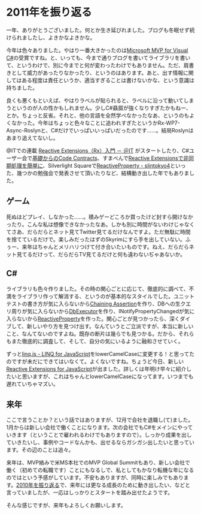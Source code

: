 # 2011年を振り返る

一年、ありがとうございました。何とか生き延びれました。ブログも冬眠せず続けられましたし、よきかなよきかな。

今年は色々ありました。やはり一番大きかったのは[Microsoft MVP for Visual C#](http://neue.cc/2011/04/02_313.html)の受賞ですね。と、いっても、今まで通りブログを書いてライブラリを書いて、というわけで、別に今までと何が変わったわけでもありません。ただ、肩書きとして威力があったりなかったり、というのはあります。あと、出す情報に関してはある程度は責任というか、適当すぎることは書けないかな、という意識は持ちました。

良くも悪くもといえば、やはりラベルが貼られると、ラベルに沿って動いてしまうというのが人の性かもしれません。少しC#贔屓が強くなりすぎたかもねー、とか。ちょっと反省。それと、他の言語を全然学べなかったなあ、というのもよくなかった。今年はちょっと色々なことに追われすぎたというかRx-WP7-Async-Roslynと、C#だけでいっぱいいっぱいだったのです……。結局Roslynはあまり追えてないし。

@ITでの連載 [Reactive Extensions（Rx）入門 － ＠IT](http://www.atmarkit.co.jp/fdotnet/introrx/index/index.html) がスタートしたり、C#ユーザー会で[基礎からのCode Contracts](http://www.slideshare.net/neuecc/code-contracts-8069150)、すまべんで[Reactive Extensionsで非同期処理を簡単に](http://www.slideshare.net/neuecc/reactive-extensions-8049041)、Silverlight Squareで[ReactiveProperty - slintokyo4](http://www.slideshare.net/neuecc/reactiveproperty-slintokyo4)といった、幾つかの勉強会で発表させて頂いたりなど、結構動き出した年でもありました。

ゲーム
---
死ぬほどプレイ、しなかった……。積みゲーどころか買ったけど封すら開けなかったり。こんな私は想像できなかったなあ。しかも別に時間がないわけじゃなくてさあ、だらだらとネット見てTwitter見てるだけなんですよ。ただ無駄に時間を捨てているだけで。楽しみだったはずのSkyrimにすら手を出していない。ふぅー、来年はちゃんとメリハリつけて付き合いたいものです。ねえ、だらだらネット見てるだけって、だらだらTV見てるだけと何も違わないぢゃあないか。

C#
---
ライブラリも色々作りました。その時の関心ごとに応じて、徹底的に調べて、不満をライブラリ作って解消する、というのが基本的なスタイルでした。ユニットテストの書き方が気に入らないから[Chaining Assertion](http://chainingassertion.codeplex.com/)を作り、DBへの生クエリ周りが気に入らないから[DbExecutor](http://dbexecutor.codeplex.com/)を作り、INotifyPropertyChangedが気に入らないから[ReactiveProperty](http://reactiveproperty.codeplex.com/)を作った。関心ごとが見つかったら、深くダイブして、新しいやり方を見つけ出す。なんていうとご立派ですが、本当に新しいこと、なんてないのですよね。既存の断片は幾らでも見つかる。だから、それらもまた徹底的に調査して、そして、自分の気にいるように融和させていく。

ずっと[linq.js - LINQ for JavaScript](http://linqjs.codeplex.com/)をlowerCamelCaseに変更する！と思ってたのですが未だにできてはいなくて。よくないですね。ちょうど今日、新しい[Reactive Extensions for JavaScript](http://nuget.org/packages/RxJS-All)が出ました。詳しくは年明け早々に紹介したいと思いますが、これはちゃんとlowerCamelCaseになってます。いつまでも遅れていちゃマズい。

来年
---
ここで言うことか？という話ではありますが、12月で会社を退職し(て)ました。1月からは新しい会社で働くことになります。次の会社でもC#をメインにやっていきます（ということで雇われるわけでもありますので）。しっかり成果を出していきたいし、事例やコードなんかも、出せるならガシガシ出したいと思っています。その辺のことは追々。

来年は、MVP絡みで米MS本社でのMVP Global Summitもあり、新しい会社で働く（初めての転職です）ことにもなるしで、私としてもかなり転機な年になるのではという予感がしています。不安もありますが、同時に楽しみでもあります。[2010年を振り返る](http://neue.cc/2010/12/31_294.html)で、来年には更なる成長のために動き出したい、などと言っていましたが、一応はしっかりとスタートを踏み出せたようです。

そんな感じですが、来年もよろしくお願いします。